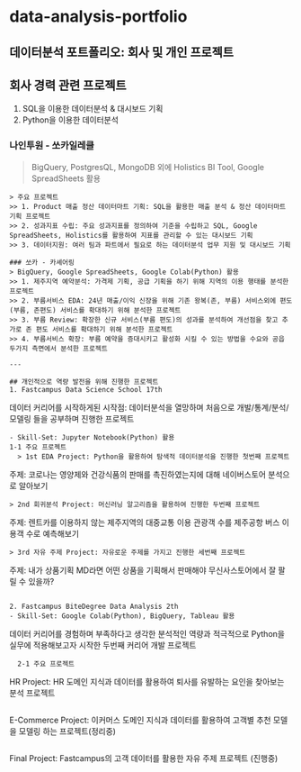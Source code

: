 # data-analysis-portfolio
데이터분석 포트폴리오: 회사 및 개인 프로젝트
---
## 회사 경력 관련 프로젝트
1. SQL을 이용한 데이터분석 & 대시보드 기획
2. Python을 이용한 데이터분석

### 나인투원 - 쏘카일레클
> BigQuery, PostgresQL, MongoDB 외에 Holistics BI Tool, Google SpreadSheets 활용
```
> 주요 프로젝트
>> 1. Product 매출 정산 데이터마트 기획: SQL을 활용한 매출 분석 & 정산 데이터마트 기획 프로젝트
>> 2. 성과지표 수립: 주요 성과지표를 정의하여 기준을 수립하고 SQL, Google SpreadSheets, Holistics를 활용하여 지표를 관리할 수 있는 대시보드 기획
>> 3. 데이터지원: 여러 팀과 파트에서 필요로 하는 데이터분석 업무 지원 및 대시보드 기획

### 쏘카 - 카셰어링
> BigQuery, Google SpreadSheets, Google Colab(Python) 활용
>> 1. 제주지역 예약분석: 가격제 기획, 공급 기획을 하기 위해 지역의 이용 행태를 분석한 프로젝트
>> 2. 부름서비스 EDA: 24년 매출/이익 신장을 위해 기존 왕복(존, 부름) 서비스외에 편도(부름, 존편도) 서비스를 확대하기 위해 분석한 프로젝트
>> 3. 부름 Review: 확장한 신규 서비스(부름 편도)의 성과를 분석하여 개선점을 찾고 추가로 존 편도 서비스를 확대하기 위해 분석한 프로젝트
>> 4. 부름서비스 확장: 부름 예약을 증대시키고 활성화 시킬 수 있는 방법을 수요와 공읍 두가지 측면에서 분석한 프로젝트

---

## 개인적으로 역량 발전을 위해 진행한 프로젝트
1. Fastcampus Data Science School 17th
```
데이터 커리어를 시작하게된 시작점: 데이터분석을 열망하며 처음으로 개발/통계/분석/모델링 들을 공부하며 진행한 프로젝트
```
- Skill-Set: Jupyter Notebook(Python) 활용   
1-1 주요 프로젝트
  > 1st EDA Project: Python을 활용하여 탐색적 데이터분석을 진행한 첫번째 프로젝트   
  ```
  주제: 코로나는 영양제와 건강식품의 판매를 촉진하였는지에 대해 네이버스토어 분석으로 알아보기
  ```
  > 2nd 회귀분석 Project: 머신러닝 알고리즘을 활용하여 진행한 두번째 프로젝트
  ```
  주제: 렌트카를 이용하지 않는 제주지역의 대중교통 이용 관광객 수를 제주공항 버스 이용객 수로 예측해보기
  ```
  > 3rd 자유 주제 Project: 자유로운 주제를 가지고 진행한 세번째 프로젝트
  ```
  주제: 내가 상품기획 MD라면 어떤 상품을 기획해서 판매해야 무신사스토어에서 잘 팔릴 수 있을까?
  ```

2. Fastcampus BiteDegree Data Analysis 2th
- Skill-Set: Google Colab(Python), BigQuery, Tableau 활용
```
데이터 커리어를 경험하며 부족하다고 생각한 분석적인 역량과 적극적으로 Python을 실무에 적용해보고자 시작한 두번째 커리어 개발 프로젝트
```
  2-1 주요 프로젝트   
  ```
  HR Project: HR 도메인 지식과 데이터를 활용하여 퇴사를 유발하는 요인을 찾아보는 분석 프로젝트
  ```

  ```
  E-Commerce Project: 이커머스 도메인 지식과 데이터를 활용하여 고객별 추천 모델을 모델링 하는 프로젝트(정리중)
  ```
  
  ```
  Final Project: Fastcampus의 고객 데이터를 활용한 자유 주제 프로젝트 (진행중)
  ```

